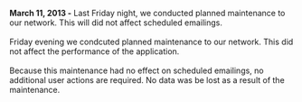 **March 11, 2013 -** Last Friday night, we conducted planned maintenance
to our network. This will did not affect scheduled emailings. \
\
Friday evening we condcuted planned maintenance to our network. This did
not affect the performance of the application. \
\
Because this maintenance had no effect on scheduled emailings, no
additional user actions are required. No data was be lost as a result of
the maintenance.
